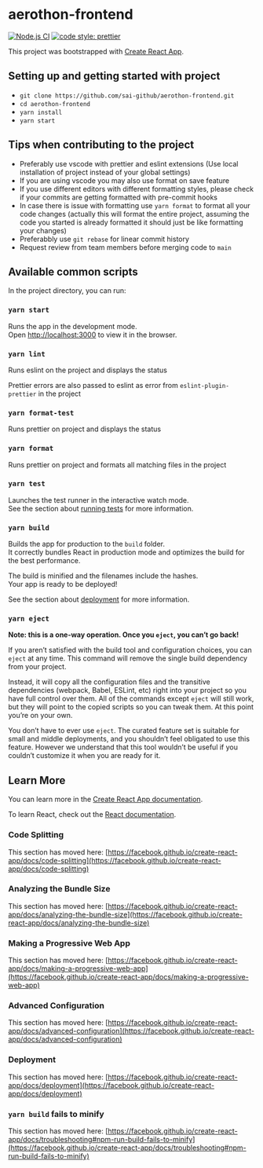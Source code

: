 # aerothon-frontend
[![Node.js CI](https://github.com/sai-github/aerothon-frontend/actions/workflows/node.js.yml/badge.svg)](https://github.com/sai-github/aerothon-frontend/actions/workflows/node.js.yml) [![code style: prettier](https://img.shields.io/badge/code_style-prettier-ff69b4.svg)](https://github.com/prettier/prettier)

This project was bootstrapped with [Create React App](https://github.com/facebook/create-react-app).

## Setting up and getting started with project
- `git clone https://github.com/sai-github/aerothon-frontend.git`
- `cd aerothon-frontend`
- `yarn install`
- `yarn start`

## Tips when contributing to the project
- Preferably use vscode with prettier and eslint extensions (Use local installation of project instead of your global settings)
- If you are using vscode you may also use format on save feature
- If you use different editors with different formatting styles, please check if your commits are getting formatted with pre-commit hooks
- In case there is issue with formatting use `yarn format` to format all your code changes (actually this will format the entire project, assuming the code you started is already formatted it should just be like formatting your changes)
- Preferabbly use `git rebase` for linear commit history
- Request review from team members before merging code to `main`

## Available common scripts

In the project directory, you can run:

### `yarn start`

Runs the app in the development mode.\
Open [http://localhost:3000](http://localhost:3000) to view it in the browser.

### `yarn lint`

Runs eslint on the project and displays the status

Prettier errors are also passed to eslint as error from `eslint-plugin-prettier` in the project

### `yarn format-test`

Runs prettier on project and displays the status

### `yarn format`

Runs prettier on project and formats all matching files in the project
### `yarn test`

Launches the test runner in the interactive watch mode.\
See the section about [running tests](https://facebook.github.io/create-react-app/docs/running-tests) for more information.

### `yarn build`

Builds the app for production to the `build` folder.\
It correctly bundles React in production mode and optimizes the build for the best performance.

The build is minified and the filenames include the hashes.\
Your app is ready to be deployed!

See the section about [deployment](https://facebook.github.io/create-react-app/docs/deployment) for more information.

### `yarn eject`

**Note: this is a one-way operation. Once you `eject`, you can’t go back!**

If you aren’t satisfied with the build tool and configuration choices, you can `eject` at any time. This command will remove the single build dependency from your project.

Instead, it will copy all the configuration files and the transitive dependencies (webpack, Babel, ESLint, etc) right into your project so you have full control over them. All of the commands except `eject` will still work, but they will point to the copied scripts so you can tweak them. At this point you’re on your own.

You don’t have to ever use `eject`. The curated feature set is suitable for small and middle deployments, and you shouldn’t feel obligated to use this feature. However we understand that this tool wouldn’t be useful if you couldn’t customize it when you are ready for it.


## Learn More

You can learn more in the [Create React App documentation](https://facebook.github.io/create-react-app/docs/getting-started).

To learn React, check out the [React documentation](https://reactjs.org/).

### Code Splitting

This section has moved here: [https://facebook.github.io/create-react-app/docs/code-splitting](https://facebook.github.io/create-react-app/docs/code-splitting)

### Analyzing the Bundle Size

This section has moved here: [https://facebook.github.io/create-react-app/docs/analyzing-the-bundle-size](https://facebook.github.io/create-react-app/docs/analyzing-the-bundle-size)

### Making a Progressive Web App

This section has moved here: [https://facebook.github.io/create-react-app/docs/making-a-progressive-web-app](https://facebook.github.io/create-react-app/docs/making-a-progressive-web-app)

### Advanced Configuration

This section has moved here: [https://facebook.github.io/create-react-app/docs/advanced-configuration](https://facebook.github.io/create-react-app/docs/advanced-configuration)

### Deployment

This section has moved here: [https://facebook.github.io/create-react-app/docs/deployment](https://facebook.github.io/create-react-app/docs/deployment)

### `yarn build` fails to minify

This section has moved here: [https://facebook.github.io/create-react-app/docs/troubleshooting#npm-run-build-fails-to-minify](https://facebook.github.io/create-react-app/docs/troubleshooting#npm-run-build-fails-to-minify)
